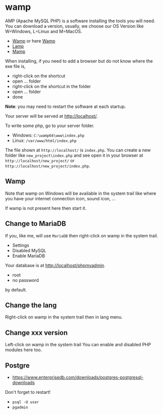# wamp

AMP (Apache MySQL PHP) is a software installing the tools
you will need. You can download a version, usually,
we choose our OS Version like W=Windows, L=Linux
and M=MacOS.

* [Wamp](https://www.wampserver.com/) or here [Wamp](https://ampps.com/wamp)
* [Lamp](https://ampps.com/lamp)
* [Mamp](https://www.mamp.info/en/mamp/windows/)

When installing, if you need to add a browser
but do not know where the exe file is,

* right-click on the shortcut
* open ... folder
* right-click on the shortcut in the folder
* open ... folder
* done

**Note**: you may need to restart the software
at each startup.

Your server will be served at
[http://localhost/](http://localhost/).

To write some php, go to your server folder.

* Windows: ``C:\wamp64\www\index.php``
* Linux: ``/var/www/html/index.php``

The file shown at ``http://localhost/`` is
``index.php``. You can create a new folder like
``new_project\index.php`` and see open
it in your browser at ``http://localhost/new_project/``
or ``http://localhost/new_project/index.php``.

<div class="sl"></div>

## Wamp

Note that wamp on Windows will be available
in the system trail like where you have your
internet connection icon, sound icon, ...

If wamp is not present here then start it.

<div class="sr"></div>

## Change to MariaDB

If you, like me, will use ``MariaDB`` then
right-click on wamp in the system trail.

* Settings
* Disabled MySQL
* Enable MariaDB

Your database is at <http://localhost/phpmyadmin>.

* root
* no password

by default.

<div class="sl"></div>

## Change the lang

Right-click on wamp in the system trail
then in lang menu.

<div class="sr"></div>

## Change xxx version

Left-click on wamp in the system trail
You can enable and disabled PHP modules here too.

<div class="sl"></div>

## Postgre

* <https://www.enterprisedb.com/downloads/postgres-postgresql-downloads>

Don't forget to restart!

* ``psql -U user``
* ``pgadmin``